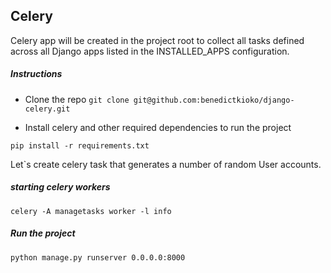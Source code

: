 ## Celery

Celery app will be created in the project root to collect all tasks defined across all Django apps listed in the INSTALLED_APPS configuration.

##### Instructions
- Clone the repo `git clone git@github.com:benedictkioko/django-celery.git`

- Install celery and other required dependencies to run the project

`pip install -r requirements.txt`

Let`s create celery task that generates a number of random User accounts.

##### starting celery workers

`celery -A managetasks worker -l info`

##### Run the project

`python manage.py runserver 0.0.0.0:8000`